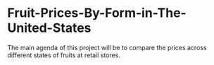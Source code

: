# Fruit-Prices-By-Form-in-The-United-States
The main agenda of this project will be to compare the prices across different states of fruits at retail stores.

